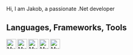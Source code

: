 Hi, I am Jakob, a passionate .Net developer 

## Languages, Frameworks, Tools

<img align="left" alt="MySQL" width="26px" src="https://cdn.jsdelivr.net/npm/simple-icons@v6/icons/dotnet.svg"/>

<img align="left" alt="MySQL" width="26px" src="https://cdn.jsdelivr.net/npm/simple-icons@v6/icons/microsoftsqlserver.svg"/>
<img align="left" alt="MySQL" width="26px" src="https://cdn.jsdelivr.net/npm/simple-icons@v6/icons/mysql.svg"/>


<img align="left" alt="MySQL" width="26px" src="https://cdn.jsdelivr.net/npm/simple-icons@v6/icons/rider.svg"/>
<img align="left" alt="MySQL" width="26px" src="https://cdn.jsdelivr.net/npm/simple-icons@v6/icons/visualstudio.svg"/>
